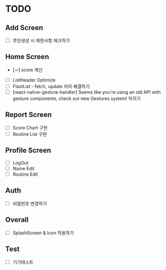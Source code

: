 # TODO

## Add Screen

- [ ] 루틴생성 시 제한사항 체크하기

## Home Screen

- [✓] score 계산
- [ ] ListHeader Optimize
- [ ] FlastList - fetch, update 차이 해결하기
- [ ] [react-native-gesture-handler] Seems like you're using an old API with gesture components, check out new Gestures system! 익히기

## Report Screen

- [ ] Score Chart 구현
- [ ] Routine List 구현

## Profile Screen

- [ ] LogOut
- [ ] Name Edit
- [ ] Routine Edit

## Auth

- [ ] 비밀번호 변경하기

## Overall

- [ ] SplashScreen & Icon 적용하기

## Test

- [ ] 기기테스트
